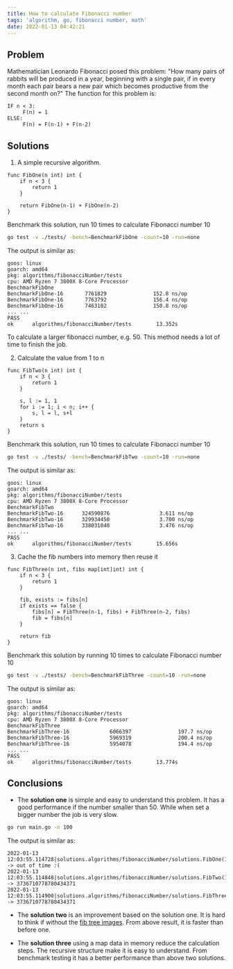 ```yaml
---
title: How to calculate Fibonacci number
tags: 'algorithm, go, fibonacci number, math'
date: 2022-01-13 04:42:21
---
```



## Problem
Mathematician Leonardo Fibonacci posed this problem:
"How many pairs of rabbits will be produced in a year, beginning with a single pair, if in every month each pair bears a new pair which becomes productive from the second month on?"
The function for this problem is:
```
IF n < 3:
     F(n) = 1
ELSE:
     F(n) = F(n-1) + F(n-2)
```

## Solutions
1. A simple recursive algorithm.
```golang
func FibOne(n int) int {
	if n < 3 {
		return 1
	}

	return FibOne(n-1) + FibOne(n-2)
}
```

Benchmark this solution, run 10 times to calculate Fibonacci number 10
```bash
go test -v ./tests/ -bench=BenchmarkFibOne -count=10 -run=none
```

The output is similar as:
```
goos: linux
goarch: amd64
pkg: algorithms/fibonacciNumber/tests
cpu: AMD Ryzen 7 3800X 8-Core Processor             
BenchmarkFibOne
BenchmarkFibOne-16       7761829               152.8 ns/op
BenchmarkFibOne-16       7763792               156.4 ns/op
BenchmarkFibOne-16       7463102               150.8 ns/op
... ...
PASS
ok      algorithms/fibonacciNumber/tests        13.352s
```

To calculate a larger fibonacci number, e.g. 50. This method needs a lot of time to finish the job.

2. Calculate the value from 1 to n
```golang
func FibTwo(n int) int {
	if n < 3 {
		return 1
	}

	s, l := 1, 1
	for i := 1; i < n; i++ {
		s, l = l, s+l
	}
	return s
}
```

Benchmark this solution, run 10 times to calculate Fibonacci number 10
```bash
go test -v ./tests/ -bench=BenchmarkFibTwo -count=10 -run=none
```

The output is similar as:
```
goos: linux
goarch: amd64
pkg: algorithms/fibonacciNumber/tests
cpu: AMD Ryzen 7 3800X 8-Core Processor             
BenchmarkFibTwo
BenchmarkFibTwo-16      324590876                3.611 ns/op
BenchmarkFibTwo-16      329934450                3.700 ns/op
BenchmarkFibTwo-16      338031040                3.476 ns/op
... ...
PASS
ok      algorithms/fibonacciNumber/tests        15.656s
```

3. Cache the fib numbers into memory then reuse it
```golang
func FibThree(n int, fibs map[int]int) int {
	if n < 3 {
		return 1
	}

	fib, exists := fibs[n]
	if exists == false {
		fibs[n] = FibThree(n-1, fibs) + FibThree(n-2, fibs)
		fib = fibs[n]
	}

	return fib
}
```

Benchmark this solution by running 10 times to calculate Fibonacci number 10
```bash
go test -v ./tests/ -bench=BenchmarkFibThree -count=10 -run=none
```

The output is similar as:
```
goos: linux
goarch: amd64
pkg: algorithms/fibonacciNumber/tests
cpu: AMD Ryzen 7 3800X 8-Core Processor
BenchmarkFibThree
BenchmarkFibThree-16             6066397               197.7 ns/op
BenchmarkFibThree-16             5969319               200.4 ns/op
BenchmarkFibThree-16             5954078               194.4 ns/op
... ...
PASS
ok      algorithms/fibonacciNumber/tests        13.774s
```

## Conclusions
- The **solution one** is simple and easy to understand this problem. 
  It has a good performance if the number smaller than 50. While when set a bigger number the job is very slow.
```bash
go run main.go -n 100
```

The output is similar as:
```
2022-01-13 12:03:55.114728|solutions.algorithms/fibonacciNumber/solutions.FibOne(100) -> out of time :(
2022-01-13 12:03:55.114848|solutions.algorithms/fibonacciNumber/solutions.FibTwo(100) -> 3736710778780434371
2022-01-13 12:03:55.114900|solutions.algorithms/fibonacciNumber/solutions.FibThree(100) -> 3736710778780434371
```

- The **solution two** is an improvement based on the solution one. It is hard to think if without the [fib tree images](https://metacpan.org/pod/Graph::Maker::FibonacciTree).
  From above result, it is faster than before one.

- The **solution three** using a map data in memory reduce the calculation steps. 
  The recursive structure make it is easy to understand. From benchmark testing it has a better performance 
  than above two solutions.
